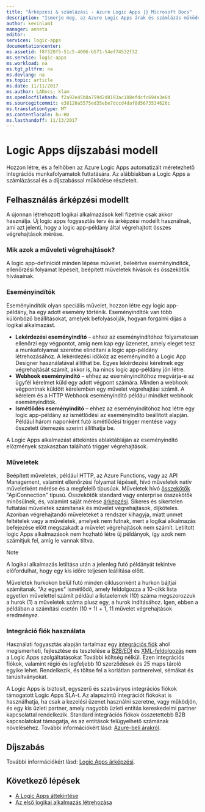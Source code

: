 ```yaml
---
title: "Árképzési & számlázási - Azure Logic Apps |} Microsoft Docs"
description: "Ismerje meg, az Azure Logic Apps árak és számlázás működése."
author: kevinlam1
manager: anneta
editor: 
services: logic-apps
documentationcenter: 
ms.assetid: f8f528f5-51c5-4006-b571-54ef74532f32
ms.service: logic-apps
ms.workload: na
ms.tgt_pltfrm: na
ms.devlang: na
ms.topic: article
ms.date: 11/11/2017
ms.author: LADocs; klam
ms.openlocfilehash: f2a92e45b8a759d2d8193ac188efdcfc694a3e6d
ms.sourcegitcommit: e38120a5575ed35ebe7dccd4daf8d5673534626c
ms.translationtype: MT
ms.contentlocale: hu-HU
ms.lasthandoff: 11/13/2017
---
```

# <a name="logic-apps-pricing-model"></a>Logic Apps díjszabási modell
Hozzon létre, és a felhőben az Azure Logic Apps automatizált méretezhető integrációs munkafolyamatok futtatására. Az alábbiakban a Logic Apps a számlázással és a díjszabással működése részleteit.
## <a name="consumption-pricing-model"></a>Felhasználás árképzési modellt
A újonnan létrehozott logikai alkalmazások kell fizetnie csak akkor használja. Új logic apps fogyasztás terv és árképzési modellt használnak, ami azt jelenti, hogy a logic app-példány által végrehajtott összes végrehajtások mérése.
### <a name="what-are-action-executions"></a>Mik azok a műveleti végrehajtások?
A logic app-definíciót minden lépése művelet, beleértve eseményindítók, ellenőrzési folyamat lépéseit, beépített műveletek hívások és összekötők hívásainak.
### <a name="triggers"></a>Eseményindítók
Eseményindítók olyan speciális művelet, hozzon létre egy logic app-példány, ha egy adott esemény történik. Eseményindítók van több különböző beállításokat, amelyek befolyásolják, hogyan forgalmi díjas a logikai alkalmazást.
* **Lekérdezési eseményindító** – ehhez az eseményindítóhoz folyamatosan ellenőrzi egy végpontot, amíg nem kap egy üzenetet, amely eleget tesz a munkafolyamat szeretne elindítani a logic app-példány létrehozásához. A lekérdezési időköz az eseményindító a Logic App Designer használatával állíthat be. Egyes lekérdezési kérelmek egy végrehajtását számít, akkor is, ha nincs logic app-példány jön létre.
* **Webhook eseményindító** – ehhez az eseményindítóhoz megvárja-e az ügyfél kérelmet küld egy adott végpont számára. Minden a webhook végpontnak küldött kérelemben egy művelet végrehajtási számít. A kérelem és a HTTP Webhook eseményindító például mindkét webhook eseményindítók.
* **Ismétlődés eseményindító** – ehhez az eseményindítóhoz hoz létre egy logic app-példány az ismétlődési az eseményindító beállított alapján. Például három naponként futó ismétlődési trigger mentése vagy összetett ütemezés szerint állíthatja be.

A Logic Apps alkalmazást áttekintés ablaktábláján az eseményindító előzmények szakaszban található trigger végrehajtások.

### <a name="actions"></a>Műveletek
Beépített műveletek, például HTTP, az Azure Functions, vagy az API Management, valamint ellenőrzési folyamat lépéseit, hívó műveletek natív műveletként mérése és a megfelelő típusúak. Műveletek hívó [összekötők](https://docs.microsoft.com/connectors) "ApiConnection" típusú. Összekötők standard vagy enterprise összekötők minősülnek, és, valamint saját mérése [árképzési][pricing].
Sikeres és sikertelen futtatási műveletek számítanak és művelet végrehajtások, díjköteles. Azonban végrehajtandó műveleteket a rendszer kihagyja, miatt unmet feltételek vagy a műveletek, amelyek nem futnak, mert a logikai alkalmazás befejezése előtt megszakadt a művelet végrehajtások nem számít. Letiltott logic Apps alkalmazások nem hozható létre új példányok, így azok nem számítjuk fel, amíg le vannak tiltva.

> [!NOTE]
> A logikai alkalmazás letiltása után a jelenleg futó példányát tekintve előfordulhat, hogy egy kis időre teljesen leállítása előtt.

Műveletek hurkokon belül futó minden ciklusonként a hurkon bájtjai számítanak. "Az egyes" ismétlődő, amely feldolgozza a 10-cikk lista egyetlen művelettel számít például a listaelemek (10) száma megszorozzuk a hurok (1) a műveletek száma plusz egy, a hurok indításához. Igen, ebben a példában a számítási esetén (10 * 1) + 1, 11 művelet végrehajtások eredményez.

### <a name="integration-account-usage"></a>Integráció fiók használata
Használati fogyasztás alapján tartalmaz egy [integrációs fiók](logic-apps-enterprise-integration-create-integration-account.md) ahol megismerheti, fejlesztése és tesztelése a [B2B/EDI](logic-apps-enterprise-integration-b2b.md) és [XML-feldolgozás](logic-apps-enterprise-integration-xml.md) nem a Logic Apps szolgáltatásokat További költség nélkül. Ezen integrációs fiókok, valamint régió és legfeljebb 10 szerződések és 25 maps tároló egyike lehet. Rendelkezik, és töltse fel a korlátlan partnereivel, sémákat és tanúsítványokat.

A Logic Apps is biztosít, egyszerű és szabványos integrációs fiókok támogatott Logic Apps SLA-t. Az alapszintű integrációt fiókokat is használhatja, ha csak a kezelési üzenet használni szeretne, vagy működjön, és egy kis üzleti partner, amely nagyobb üzleti entitás kereskedelmi partner kapcsolattal rendelkezik. Standard integrációs fiókok összetettebb B2B kapcsolatokat támogatja, és az entitások felügyelhető számának növeléséhez. További információkért lásd: [Azure-beli árakról](https://azure.microsoft.com/pricing/details/logic-apps).

## <a name="pricing"></a>Díjszabás
További információkért lásd: [Logic Apps árképzési](https://azure.microsoft.com/pricing/details/logic-apps).

## <a name="next-steps"></a>Következő lépések
* [A Logic Apps áttekintése][whatis]
* [Az első logikai alkalmazás létrehozása][create]

[pricing]: https://azure.microsoft.com/pricing/details/logic-apps/
[whatis]: logic-apps-what-are-logic-apps.md
[create]: logic-apps-create-a-logic-app.md

